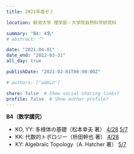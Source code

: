 ```yaml
---
title: 2021年度ゼミ

location: 新潟大学 理学部・大学院自然科学研究科

summary: "B4: 4名"
# abstract: ""

date: "2021-04-01"
date_end: "2022-03-31"
all_day: true

publishDate: "2021-02-01T00:00:00Z"

# authors: ["admin"]

share: false  # Show social sharing links?
profile: false  # Show author profile?
---
```

**B4（数学講究）**
- KO, YY: 多様体の基礎（松本幸夫 著）
	[4/28](https://youtu.be/QUtstuKEgfo)
	[5/7](https://youtu.be/aardPHgHQU4)
- KK: 代数的トポロジー（枡田幹也 著）
	[4/28](https://youtu.be/x3q5wr7FwaM)
- KY: Algebraic Topology（A. Hatcher 著）
	[5/7](https://youtu.be/XV8rfGFiT8A)

